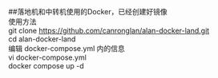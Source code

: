 ##落地机和中转机使用的Docker，已经创建好镜像  
使用方法  
git clone https://github.com/canronglan/alan-docker-land.git  
cd alan-docker-land  
编辑 docker-compose.yml 内的信息  
vi docker-compose.yml  
docker compose up -d  
